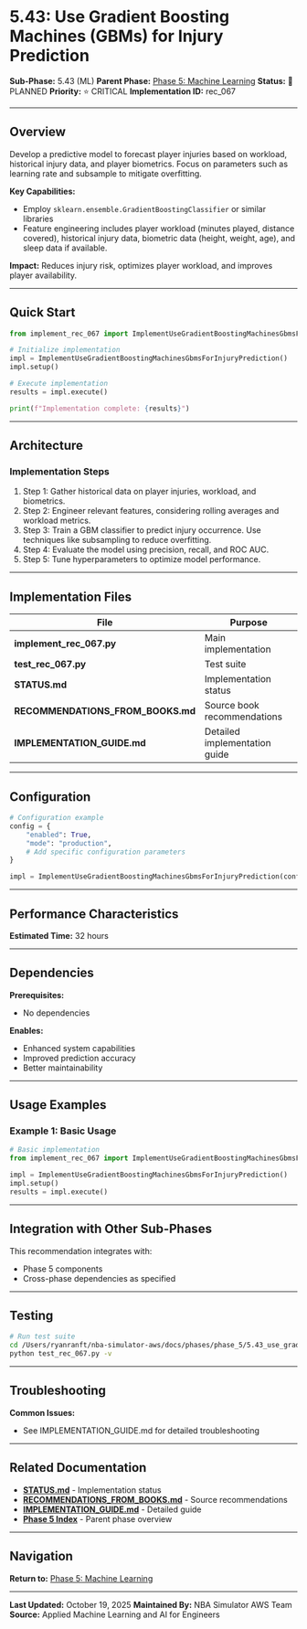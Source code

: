 # 5.43: Use Gradient Boosting Machines (GBMs) for Injury Prediction

**Sub-Phase:** 5.43 (ML)
**Parent Phase:** [Phase 5: Machine Learning](../PHASE_5_INDEX.md)
**Status:** 🔵 PLANNED
**Priority:** ⭐ CRITICAL
**Implementation ID:** rec_067

---

## Overview

Develop a predictive model to forecast player injuries based on workload, historical injury data, and player biometrics. Focus on parameters such as learning rate and subsample to mitigate overfitting.

**Key Capabilities:**
- Employ `sklearn.ensemble.GradientBoostingClassifier` or similar libraries
- Feature engineering includes player workload (minutes played, distance covered), historical injury data, biometric data (height, weight, age), and sleep data if available.

**Impact:**
Reduces injury risk, optimizes player workload, and improves player availability.

---

## Quick Start

```python
from implement_rec_067 import ImplementUseGradientBoostingMachinesGbmsForInjuryPrediction

# Initialize implementation
impl = ImplementUseGradientBoostingMachinesGbmsForInjuryPrediction()
impl.setup()

# Execute implementation
results = impl.execute()

print(f"Implementation complete: {results}")
```

---

## Architecture

### Implementation Steps

1. Step 1: Gather historical data on player injuries, workload, and biometrics.
2. Step 2: Engineer relevant features, considering rolling averages and workload metrics.
3. Step 3: Train a GBM classifier to predict injury occurrence. Use techniques like subsampling to reduce overfitting.
4. Step 4: Evaluate the model using precision, recall, and ROC AUC.
5. Step 5: Tune hyperparameters to optimize model performance.

---

## Implementation Files

| File | Purpose |
|------|---------|
| **implement_rec_067.py** | Main implementation |
| **test_rec_067.py** | Test suite |
| **STATUS.md** | Implementation status |
| **RECOMMENDATIONS_FROM_BOOKS.md** | Source book recommendations |
| **IMPLEMENTATION_GUIDE.md** | Detailed implementation guide |

---

## Configuration

```python
# Configuration example
config = {
    "enabled": True,
    "mode": "production",
    # Add specific configuration parameters
}

impl = ImplementUseGradientBoostingMachinesGbmsForInjuryPrediction(config=config)
```

---

## Performance Characteristics

**Estimated Time:** 32 hours

---

## Dependencies

**Prerequisites:**
- No dependencies

**Enables:**
- Enhanced system capabilities
- Improved prediction accuracy
- Better maintainability

---

## Usage Examples

### Example 1: Basic Usage

```python
# Basic implementation
from implement_rec_067 import ImplementUseGradientBoostingMachinesGbmsForInjuryPrediction

impl = ImplementUseGradientBoostingMachinesGbmsForInjuryPrediction()
impl.setup()
results = impl.execute()
```

---

## Integration with Other Sub-Phases

This recommendation integrates with:
- Phase 5 components
- Cross-phase dependencies as specified

---

## Testing

```bash
# Run test suite
cd /Users/ryanranft/nba-simulator-aws/docs/phases/phase_5/5.43_use_gradient_boosting_machines_gbms_for_injury_prediction
python test_rec_067.py -v
```

---

## Troubleshooting

**Common Issues:**
- See IMPLEMENTATION_GUIDE.md for detailed troubleshooting

---

## Related Documentation

- **[STATUS.md](STATUS.md)** - Implementation status
- **[RECOMMENDATIONS_FROM_BOOKS.md](RECOMMENDATIONS_FROM_BOOKS.md)** - Source recommendations
- **[IMPLEMENTATION_GUIDE.md](IMPLEMENTATION_GUIDE.md)** - Detailed guide
- **[Phase 5 Index](../PHASE_5_INDEX.md)** - Parent phase overview

---

## Navigation

**Return to:** [Phase 5: Machine Learning](../PHASE_5_INDEX.md)

---

**Last Updated:** October 19, 2025
**Maintained By:** NBA Simulator AWS Team
**Source:** Applied Machine Learning and AI for Engineers
